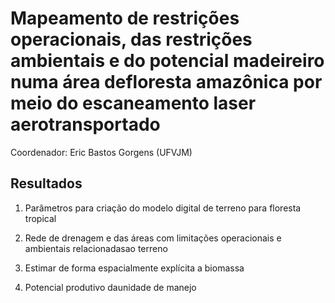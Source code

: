 # Mapeamento de restrições operacionais, das restrições ambientais e do potencial madeireiro numa área defloresta amazônica por meio do escaneamento laser aerotransportado

Coordenador: Eric Bastos Gorgens (UFVJM)

## Resultados

1. Parâmetros para criação do modelo digital de terreno para floresta tropical


2. Rede de drenagem e das áreas com limitações operacionais e ambientais relacionadasao terreno


3. Estimar de forma espacialmente explícita a biomassa


4. Potencial produtivo daunidade de manejo
